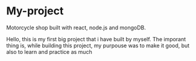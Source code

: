 # My-project
Motorcycle shop built with react, node.js and mongoDB.

Hello, this is my first big project that i have built by myself. The imporant thing is, while building this project, my purpouse was to make it good, but also to learn and practice as much 
